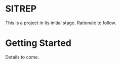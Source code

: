 # SITREP

This is a project in its initial stage. Rationale to follow.

# Getting Started

Details to come.
